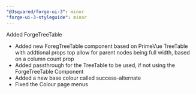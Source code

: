 ```yaml
---
"@3squared/forge-ui-3": minor
"forge-ui-3-styleguide": minor
---
```


Added ForgeTreeTable
* Added new ForegTreeTable component based on PrimeVue TreeTable with addtional props top allow for parent nodes being full width, based on a column count prop
* Added passthrough for the TreeTable to be used, if not using the ForgeTreeTable Component
* Added a new base colour called success-alternate
* Fixed the Colour page menus